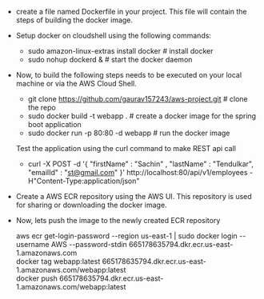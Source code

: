 * create a file named Dockerfile in your project. This file will contain the steps of building the docker image.
  
* Setup docker on cloudshell using the following commands:
  * sudo amazon-linux-extras install docker # install docker
  * sudo nohup dockerd &    # start the docker daemon
    
* Now, to build the following steps needs to be executed on your local machine or via the AWS Cloud Shell.
  * git clone  https://github.com/gaurav157243/aws-project.git  # clone the repo
  * sudo docker build -t webapp .                               # create a docker image for the spring boot application
  * sudo docker run -p 80:80 -d webapp                          # run the docker image
    
  Test the application using the curl command to make REST api call
  * curl -X POST -d '{ "firstName" : "Sachin" , "lastName" : "Tendulkar", "emailId" : "st@gmail.com" }' http://localhost:80/api/v1/employees -H"Content-Type:application/json"
 
* Create a AWS ECR repository using the AWS UI. This repository is used for sharing or downloading the docker image.
  
* Now, lets push the image to the newly created ECR repository

  aws ecr get-login-password --region us-east-1 | sudo docker login --username AWS --password-stdin 665178635794.dkr.ecr.us-east-1.amazonaws.com </br>
  docker tag webapp:latest 665178635794.dkr.ecr.us-east-1.amazonaws.com/webapp:latest </br>
  docker push 665178635794.dkr.ecr.us-east-1.amazonaws.com/webapp:latest </br>


  
